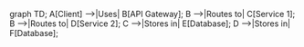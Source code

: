 graph TD;
    A[Client] -->|Uses| B[API Gateway];
    B -->|Routes to| C[Service 1];
    B -->|Routes to| D[Service 2];
    C -->|Stores in| E[Database];
    D -->|Stores in| F[Database];